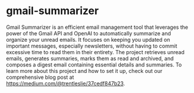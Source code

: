 # gmail-summarizer
Gmail Summarizer is an efficient email management tool that leverages the power of the Gmail API and OpenAI to automatically summarize and organize your unread emails. It focuses on keeping you updated on important messages, especially newsletters, without having to commit excessive time to read them in their entirety. The project retrieves unread emails, generates summaries, marks them as read and archived, and composes a digest email containing essential details and summaries. To learn more about this project and how to set it up, check out our comprehensive blog post at https://medium.com/@trentleslie/37cedf847b23.